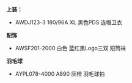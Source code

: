 **上装：**

- AWDJ123-3 180/96A XL 黑色PDS 连帽卫衣


**配饰**

- AWSF201-2000 白色 蓝红黑Logo三双 短筒袜


**羽毛球**

- AYPL078-4000 A890 灰橙 羽毛球拍